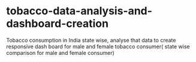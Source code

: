 # tobacco-data-analysis-and-dashboard-creation
Tobacco consumption in India state wise, analyse that data to create  responsive dash board for male and female tobacco consumer( state wise  comparison for male and female consumer)
